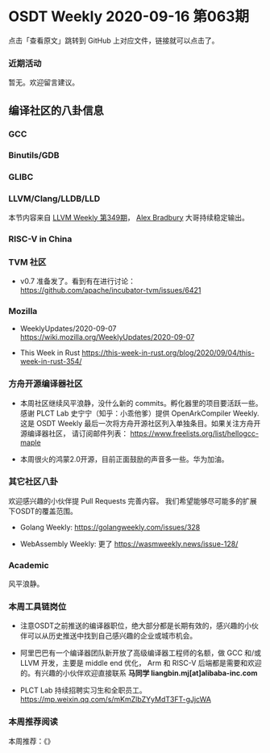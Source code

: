 # OSDT Weekly 2020-09-16 第063期

点击「查看原文」跳转到 GitHub 上对应文件，链接就可以点击了。

### 近期活动

暂无。欢迎留言建议。

## 编译社区的八卦信息

### GCC

### Binutils/GDB

### GLIBC

### LLVM/Clang/LLDB/LLD

本节内容来自 [LLVM Weekly 第349期](http://llvmweekly.org/issue/349)，
[Alex Bradbury](https://www.linkedin.com/in/alex-bradbury/) 大哥持续稳定输出。


### RISC-V in China


### TVM 社区

- v0.7 准备发了。看到有在进行讨论：
  https://github.com/apache/incubator-tvm/issues/6421

### Mozilla

- WeeklyUpdates/2020-09-07
  https://wiki.mozilla.org/WeeklyUpdates/2020-09-07

- This Week in Rust
  https://this-week-in-rust.org/blog/2020/09/04/this-week-in-rust-354/

### 方舟开源编译器社区

- 本周社区继续风平浪静，没什么新的 commits。孵化器里的项目要活跃一些。
  感谢 PLCT Lab 史宁宁（知乎：小乖他爹）提供 OpenArkCompiler Weekly.
  这是 OSDT Weekly 最后一次将方舟开源社区列入单独条目。如果关注方舟开源编译器社区，
  请订阅邮件列表：
  https://www.freelists.org/list/hellogcc-maple

- 本周很火的鸿蒙2.0开源，目前正面鼓励的声音多一些。华为加油。

### 其它社区八卦

欢迎感兴趣的小伙伴提 Pull Requests 完善内容。
我们希望能够尽可能多的扩展下OSDT的覆盖范围。

- Golang Weekly:
  https://golangweekly.com/issues/328

- WebAssembly Weekly: 更了
  https://wasmweekly.news/issue-128/

### Academic

风平浪静。

### 本周工具链岗位

- 注意OSDT之前推送的编译器职位，绝大部分都是长期有效的，感兴趣的小伙伴可以从历史推送中找到自己感兴趣的企业或城市机会。

- 阿里巴巴有一个编译器团队新开放了高级编译器工程师的名额，做 GCC 和/或 LLVM 开发，主要是 middle end 优化， Arm 和 RISC-V 后端都是需要和欢迎的。有兴趣的小伙伴欢迎直接联系
  **马同学 liangbin.mj[at]alibaba-inc.com**

- PLCT Lab 持续招聘实习生和全职员工。
  https://mp.weixin.qq.com/s/mKmZlbZYyMdT3FT-gJjcWA

### 本周推荐阅读

本周推荐：《》
